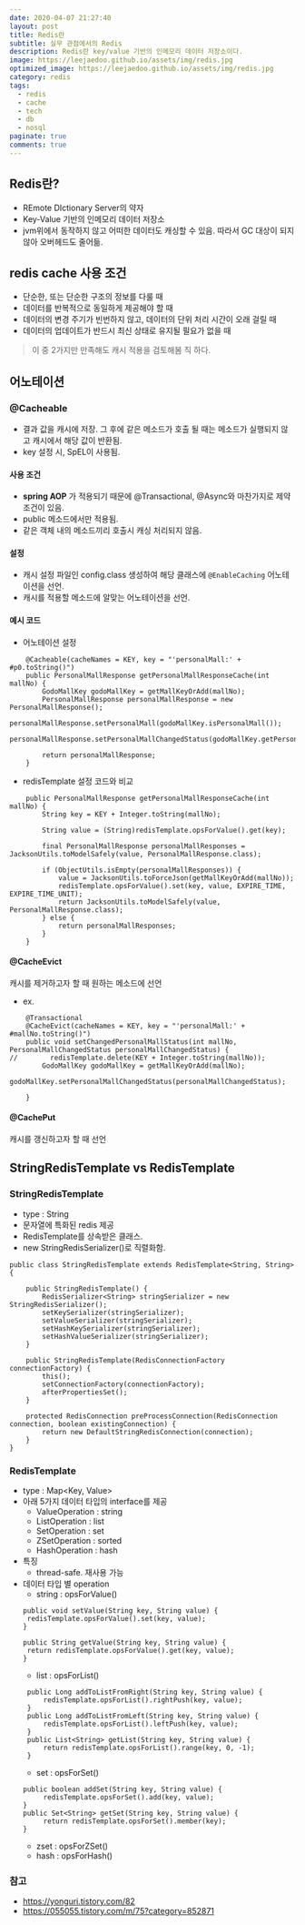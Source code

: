 ```yaml
---
date: 2020-04-07 21:27:40
layout: post
title: Redis란
subtitle: 실무 관점에서의 Redis
description: Redis란 key/value 기반의 인메모리 데이터 저장소이다.
image: https://leejaedoo.github.io/assets/img/redis.jpg
optimized_image: https://leejaedoo.github.io/assets/img/redis.jpg
category: redis
tags:
  - redis
  - cache
  - tech
  - db
  - nosql
paginate: true
comments: true
---
```

## Redis란?
* REmote DIctionary Server의 약자
* Key-Value 기반의 인메모리 데이터 저장소
* jvm위에서 동작하지 않고 어떠한 데이터도 캐싱할 수 있음. 따라서 GC 대상이 되지 않아 오버헤드도 줄어듦.
## redis cache 사용 조건
* 단순한, 또는 단순한 구조의 정보를 다룰 때
* 데이터를 반복적으로 동일하게 제공해야 할 때
* 데이터의 변경 주기가 빈번하지 않고, 데이터의 단위 처리 시간이 오래 걸릴 때
* 데이터의 업데이트가 반드시 최신 상태로 유지될 필요가 없을 때

> 이 중 2가지만 만족해도 캐시 적용을 검토해봄 직 하다.

## 어노테이션
### @Cacheable
- 결과 값을 캐시에 저장. 그 후에 같은 메소드가 호출 될 때는 메소드가 실행되지 않고 캐시에서 해당 값이 반환됨.
- key 설정 시, SpEL이 사용됨.
#### 사용 조건
- **spring AOP** 가 적용되기 때문에 @Transactional, @Async와 마찬가지로 제약조건이 있음.
- public 메소드에서만 적용됨.
- 같은 객체 내의 메소드끼리 호출시 캐싱 처리되지 않음.
#### 설정
- 캐시 설정 파일인 config.class 생성하여 해당 클래스에 `@EnableCaching` 어노테이션을 선언.
- 캐시를 적용할 메소드에 알맞는 어노테이션을 선언.

#### 예시 코드
* 어노테이션 설정
```
    @Cacheable(cacheNames = KEY, key = "'personalMall:' + #p0.toString()")
    public PersonalMallResponse getPersonalMallResponseCache(int mallNo) {
        GodoMallKey godoMallKey = getMallKeyOrAdd(mallNo);
        PersonalMallResponse personalMallResponse = new PersonalMallResponse();
        personalMallResponse.setPersonalMall(godoMallKey.isPersonalMall());
        personalMallResponse.setPersonalMallChangedStatus(godoMallKey.getPersonalMallChangedStatus());

        return personalMallResponse;
    }
```
* redisTemplate 설정 코드와 비교
```
    public PersonalMallResponse getPersonalMallResponseCache(int mallNo) {
        String key = KEY + Integer.toString(mallNo);

        String value = (String)redisTemplate.opsForValue().get(key);

        final PersonalMallResponse personalMallResponses = JacksonUtils.toModelSafely(value, PersonalMallResponse.class);

        if (ObjectUtils.isEmpty(personalMallResponses)) {
            value = JacksonUtils.toForceJson(getMallKeyOrAdd(mallNo));
            redisTemplate.opsForValue().set(key, value, EXPIRE_TIME, EXPIRE_TIME_UNIT);
            return JacksonUtils.toModelSafely(value, PersonalMallResponse.class);
        } else {
            return personalMallResponses;
        }
    }
```
#### @CacheEvict
캐시를 제거하고자 할 때 원하는 메소드에 선언
* ex.
```
    @Transactional
    @CacheEvict(cacheNames = KEY, key = "'personalMall:' + #mallNo.toString()")
    public void setChangedPersonalMallStatus(int mallNo, PersonalMallChangedStatus personalMallChangedStatus) {
//        redisTemplate.delete(KEY + Integer.toString(mallNo));
        GodoMallKey godoMallKey = getMallKeyOrAdd(mallNo);
        godoMallKey.setPersonalMallChangedStatus(personalMallChangedStatus);

    }
```
#### @CachePut
캐시를 갱신하고자 할 때 선언

## StringRedisTemplate vs RedisTemplate
### StringRedisTemplate
- type : String
- 문자열에 특화된 redis 제공
- RedisTemplate를 상속받은 클래스.
- new StringRedisSerializer()로 직렬화함.
```
public class StringRedisTemplate extends RedisTemplate<String, String> {

	public StringRedisTemplate() {
		RedisSerializer<String> stringSerializer = new StringRedisSerializer();
		setKeySerializer(stringSerializer);
		setValueSerializer(stringSerializer);
		setHashKeySerializer(stringSerializer);
		setHashValueSerializer(stringSerializer);
	}

	public StringRedisTemplate(RedisConnectionFactory connectionFactory) {
		this();
		setConnectionFactory(connectionFactory);
		afterPropertiesSet();
	}

	protected RedisConnection preProcessConnection(RedisConnection connection, boolean existingConnection) {
		return new DefaultStringRedisConnection(connection);
	}
}
```
### RedisTemplate
- type : Map<Key, Value>
- 아래 5가지 데이터 타입의 interface를 제공
    - ValueOperation : string
    - ListOperation : list
    - SetOperation : set
    - ZSetOperation : sorted
    - HashOperation : hash
- 특징
    - thread-safe. 재사용 가능
- 데이터 타입 별 operation
    - string : opsForValue()
   ```
   public void setValue(String key, String value) {
    redisTemplate.opsForValue().set(key, value);
   }
   
   public String getValue(String key, String value) {
    return redisTemplate.opsForValue().get(key, value);
   }
   ```
   - list : opsForList()
   ```
    public Long addToListFromRight(String key, String value) {
        redisTemplate.opsForList().rightPush(key, value);
    }
    public Long addToListFromLeft(String key, String value) {
        redisTemplate.opsForList().leftPush(key, value);
    }
    public List<String> getList(String key, String value) {
        return redisTemplate.opsForList().range(key, 0, -1);
    }
   ```
   - set : opsForSet()
   ```
   public boolean addSet(String key, String value) {
        redisTemplate.opsForSet().add(key, value);
   }
   public Set<String> getSet(String key, String value) {
        return redisTemplate.opsForSet().member(key);
   }
   ```
   - zset : opsForZSet()
   - hash : opsForHash()
   
### 참고
- https://yonguri.tistory.com/82
- https://055055.tistory.com/m/75?category=852871   